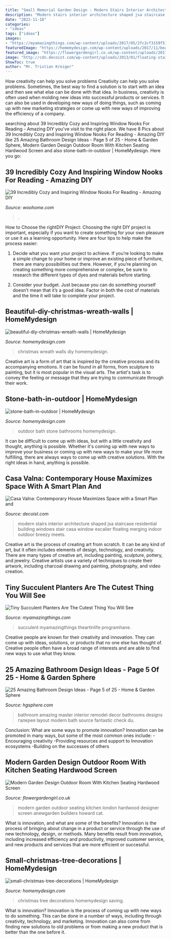 ```yaml
---
title: "Small Memorial Garden Design : Modern Stairs Interior Architecture Shaped Jsa Staircase Residential Building Windows Stair Casa Window Escalier Floating Merging Indoor Outdoor Breezy Meets"
description: "Modern stairs interior architecture shaped jsa staircase residential building windows stair casa window escalier floating merging indoor outdoor breezy meets"
date: "2022-11-18"
categories:
- "ideas"
tags: ["ideas"]
images:
- "https://myamazingthings.com/wp-content/uploads/2017/05/2fc2cf3159f517922d94ea1e6e4f5e6b.jpg"
featuredImage: "https://homemydesign.com/wp-content/uploads/2017/11/beautiful-diy-christmas-wreath-walls.jpg"
featured_image: "https://flowergardengirl.co.uk/wp-content/uploads/2017/05/modern-garden-design-outdoor-room-with-kitchen-seating-chelsea-fulham.jpg"
image: "http://cdn.decoist.com/wp-content/uploads/2013/01/floating-stairs.jpg"
ShowToc: true
author: "Mr. Tristian Kreiger"
---
```



How creativity can help you solve problems
Creativity can help you solve problems. Sometimes, the best way to find a solution is to start with an idea and then see what else can be done with that idea. In business, creativity is often used when molding new ideas into successful products or services. It can also be used in developing new ways of doing things, such as coming up with new marketing strategies or come up with new ways of improving the efficiency of a company.

	

		
searching about 39 Incredibly Cozy and Inspiring Window Nooks For Reading - Amazing DIY you've visit to the right place. We have 8 Pics about 39 Incredibly Cozy and Inspiring Window Nooks For Reading - Amazing DIY like 25 Amazing Bathroom Design Ideas - Page 5 of 25 - Home &amp; Garden Sphere, Modern Garden Design Outdoor Room With Kitchen Seating Hardwood Screen and also stone-bath-in-outdoor | HomeMydesign. Here you go:
		
    
## 39 Incredibly Cozy And Inspiring Window Nooks For Reading - Amazing DIY

<img loading=lazy src="https://www.woohome.com/wp-content/uploads/2013/10/Inspiring-Window-Reading-Nook-8.jpg" onerror="this.onerror=null;this.src='https://tse4.mm.bing.net/th?id=OIP.Nfv4Kq5j0WCg7ihmVQDJzgHaJ5&amp;pid=15.1';" alt="39 Incredibly Cozy and Inspiring Window Nooks For Reading - Amazing DIY">

_Source: woohome.com_

>. 

	

How to Choose the rightDIY Project:
Choosing the right DIY project is important, especially if you want to create something for your own pleasure or use it as a learning opportunity. Here are four tips to help make the process easier:
1. Decide what you want your project to achieve. If you’re looking to make a simple change to your home or improve an existing piece of furniture, there are many possibilities out there. However, if you’re planning on creating something more comprehensive or complex, be sure to research the different types of dyes and materials before starting.

2. Consider your budget. Just because you can do something yourself doesn’t mean that it’s a good idea. Factor in both the cost of materials and the time it will take to complete your project.

    
## Beautiful-diy-christmas-wreath-walls | HomeMydesign

<img loading=lazy src="https://homemydesign.com/wp-content/uploads/2017/11/beautiful-diy-christmas-wreath-walls.jpg" onerror="this.onerror=null;this.src='https://tse3.mm.bing.net/th?id=OIP.hS0qBjusS8ThhFyLuFgbZQHaLH&amp;pid=15.1';" alt="beautiful-diy-christmas-wreath-walls | HomeMydesign">

_Source: homemydesign.com_

>christmas wreath walls diy homemydesign. 

	

Creative art is a form of art that is inspired by the creative process and its accompanying emotions. It can be found in all forms, from sculpture to painting, but it is most popular in the visual arts. The artist's task is to convey the feeling or message that they are trying to communicate through their work.

    
## Stone-bath-in-outdoor | HomeMydesign

<img loading=lazy src="https://homemydesign.com/wp-content/uploads/2013/07/stone-bath-in-outdoor.jpg" onerror="this.onerror=null;this.src='https://tse3.mm.bing.net/th?id=OIP.6wYIkai7hIEi0Ol8cHmZAwHaLJ&amp;pid=15.1';" alt="stone-bath-in-outdoor | HomeMydesign">

_Source: homemydesign.com_

>outdoor bath stone bathrooms homemydesign. 

	

It can be difficult to come up with ideas, but with a little creativity and thought, anything is possible. Whether it's coming up with new ways to improve your business or coming up with new ways to make your life more fulfilling, there are always ways to come up with creative solutions. With the right ideas in hand, anything is possible.

    
## Casa Valna: Contemporary House Maximizes Space With A Smart Plan And

<img loading=lazy src="http://cdn.decoist.com/wp-content/uploads/2013/01/floating-stairs.jpg" onerror="this.onerror=null;this.src='https://tse2.mm.bing.net/th?id=OIP.HXJZLxvZBwr0RMr1ppO59wHaKH&amp;pid=15.1';" alt="Casa Valna: Contemporary House Maximizes Space with a Smart Plan and">

_Source: decoist.com_

>modern stairs interior architecture shaped jsa staircase residential building windows stair casa window escalier floating merging indoor outdoor breezy meets. 

	

Creative art is the process of creating art from scratch. It can be any kind of art, but it often includes elements of design, technology, and creativity. There are many types of creative art, including painting, sculpture, pottery, and jewelry. Creative artists use a variety of techniques to create their artwork, including charcoal drawing and painting, photography, and video creation.

    
## Tiny Succulent Planters Are The Cutest Thing You Will See

<img loading=lazy src="https://myamazingthings.com/wp-content/uploads/2017/05/2fc2cf3159f517922d94ea1e6e4f5e6b.jpg" onerror="this.onerror=null;this.src='https://tse1.mm.bing.net/th?id=OIP.L8LPMVn1F5ItlOoebk9eawHaJ4&amp;pid=15.1';" alt="Tiny Succulent Planters Are The Cutest Thing You Will See">

_Source: myamazingthings.com_

>succulent myamazingthings theartinlife programhane. 

	

Creative people are known for their creativity and innovation. They can come up with ideas, solutions, or products that no one else has thought of. Creative people often have a broad range of interests and are able to find new ways to use what they know.

    
## 25 Amazing Bathroom Design Ideas - Page 5 Of 25 - Home &amp; Garden Sphere

<img loading=lazy src="http://www.hgsphere.com/wp-content/uploads/2018/05/Bathroom-5.jpg" onerror="this.onerror=null;this.src='https://tse3.mm.bing.net/th?id=OIP.jJFoy-cKNkiUxQSHOgMzdQHaJ4&amp;pid=15.1';" alt="25 Amazing Bathroom Design Ideas - Page 5 of 25 - Home &amp; Garden Sphere">

_Source: hgsphere.com_

>bathroom amazing master interior remodel decor bathrooms designs галерея layout modern bath source fantastic check du. 

	

Conclusion: What are some ways to promote innovation?
Innovation can be promoted in many ways, but some of the most common ones include: 
-Encouraging creativity 
-Providing resources and support to Innovation ecosystems 
-Building on the successes of others

    
## Modern Garden Design Outdoor Room With Kitchen Seating Hardwood Screen

<img loading=lazy src="https://flowergardengirl.co.uk/wp-content/uploads/2017/05/modern-garden-design-outdoor-room-with-kitchen-seating-chelsea-fulham.jpg" onerror="this.onerror=null;this.src='https://tse1.mm.bing.net/th?id=OIP.8vZm7SWLRFqNC_60ETYksAHaLb&amp;pid=15.1';" alt="Modern Garden Design Outdoor Room With Kitchen Seating Hardwood Screen">

_Source: flowergardengirl.co.uk_

>modern garden outdoor seating kitchen london hardwood designer screen anewgarden builders howard cat. 

	

What is innovation, and what are some of the benefits?
Innovation is the process of bringing about change in a product or service through the use of new technology, design, or methods. Many benefits result from innovation, including increased efficiency and productivity, improved customer service, and new products and services that are more efficient or successful.

    
## Small-christmas-tree-decorations | HomeMydesign

<img loading=lazy src="https://homemydesign.com/wp-content/uploads/2014/12/small-christmas-tree-decorations.jpg" onerror="this.onerror=null;this.src='https://tse1.mm.bing.net/th?id=OIP.J9Os6VTnNq-AL503bwGM5gHaLG&amp;pid=15.1';" alt="small-christmas-tree-decorations | HomeMydesign">

_Source: homemydesign.com_

>christmas tree decorations homemydesign saving. 

	

What is innovation?
Innovation is the process of coming up with new ways to do something. This can be done in a number of ways, including through creativity, technology, and marketing. Innovation can also come from finding new solutions to old problems or from making a new product that is better than the one before it.

